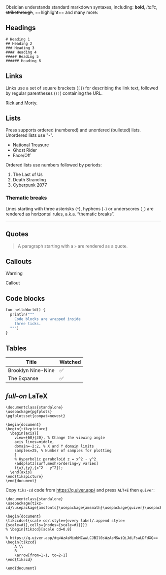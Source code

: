 Obsidian understands standard markdown syntaxes, including: **bold**, *italic*, ~~strikethrough~~, ==highlight== and many more:

## Headings

```
# Heading 1
## Heading 2
### Heading 3
#### Heading 4
##### Heading 5
###### Heading 6
```

## Links
Links use a set of square brackets (`[]`) for describing the link text, followed by regular parentheses (`()`) containing the URL.

[Rick and Morty](https://www.imdb.com/title/tt2861424/).

## Lists
Press supports ordered (numbered) and unordered (bulleted) lists. Unordered lists use "-".

- National Treasure
- Ghost Rider
- Face/Off


Ordered lists use numbers followed by periods:

1. The Last of Us
2. Death Stranding
3. Cyberpunk 2077

### Thematic breaks
Lines starting with three asterisks (`*`), hyphens (`-`) or underscores (`_`) are rendered as horizontal rules, a.k.a. “thematic breaks”.

---

## Quotes

> A paragraph starting with a `>` are rendered as a quote.

## Callouts

> [!warning] 
> Callout

## Code blocks
```python
fun helloWorld() {
  println("""
    Code blocks are wrapped inside
    three ticks.
  """)
}
```


## Tables
| Title              | Watched |
| ------------------ | ------- |
| Brooklyn Nine-Nine | ✅       |
| The Expanse        | ✅       |

## *full-on* LaTeX



```latexsvg
\documentclass{standalone}
\usepackage{pgfplots}
\pgfplotsset{compat=newest}

\begin{document}
\begin{tikzpicture}
  \begin{axis}[
    view={60}{30}, % Change the viewing angle
    axis lines=middle,
    domain=-2:2, % X and Y domain limits
    samples=25, % Number of samples for plotting
    ]
    % Hyperbolic paraboloid z = x^2 - y^2
    \addplot3[surf,mesh/ordering=y varies] 
    ({x},{y},{x^2 - y^2});
  \end{axis}
\end{tikzpicture}
\end{document}

```

Copy `tikz-cd` code from https://q.uiver.app/ and press `ALT+E` then `quiver`:

```latexsvg
\documentclass{standalone}
\usepackage{tikz-cd}\usepackage{amsfonts}\usepackage{amsmath}\usepackage{quiver}\usepackage{mathrsfs}

\begin{document}
\tikzcdset{scale cd/.style={every label/.append style={scale=#1},cells={nodes={scale=#1}}}}
% \begin{tikzcd}[scale cd=0.8]

% https://q.uiver.app/#q=WzAsMixbMCwwLCJBIl0sWzAsMSwiQiJdLFswLDFdXQ==
\begin{tikzcd}
	A \\
	B
	\arrow[from=1-1, to=2-1]
\end{tikzcd}

\end{document}
```

